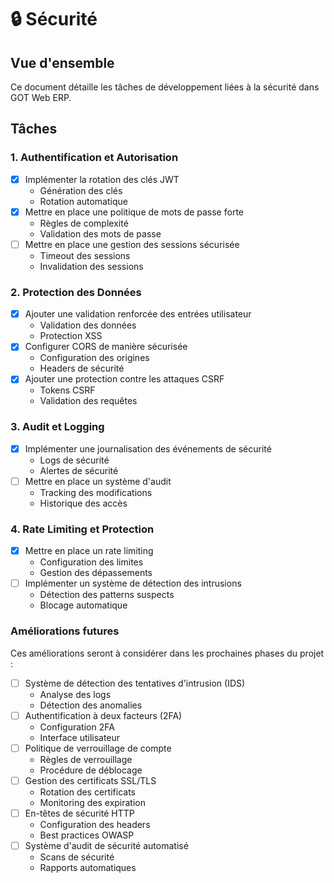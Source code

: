 # 🔒 Sécurité

## Vue d'ensemble
Ce document détaille les tâches de développement liées à la sécurité dans GOT Web ERP.

## Tâches

### 1. Authentification et Autorisation
- [x] Implémenter la rotation des clés JWT
  - Génération des clés
  - Rotation automatique
- [x] Mettre en place une politique de mots de passe forte
  - Règles de complexité
  - Validation des mots de passe
- [ ] Mettre en place une gestion des sessions sécurisée
  - Timeout des sessions
  - Invalidation des sessions

### 2. Protection des Données
- [x] Ajouter une validation renforcée des entrées utilisateur
  - Validation des données
  - Protection XSS
- [x] Configurer CORS de manière sécurisée
  - Configuration des origines
  - Headers de sécurité
- [x] Ajouter une protection contre les attaques CSRF
  - Tokens CSRF
  - Validation des requêtes

### 3. Audit et Logging
- [x] Implémenter une journalisation des événements de sécurité
  - Logs de sécurité
  - Alertes de sécurité
- [ ] Mettre en place un système d'audit
  - Tracking des modifications
  - Historique des accès

### 4. Rate Limiting et Protection
- [x] Mettre en place un rate limiting
  - Configuration des limites
  - Gestion des dépassements
- [ ] Implémenter un système de détection des intrusions
  - Détection des patterns suspects
  - Blocage automatique

### Améliorations futures
Ces améliorations seront à considérer dans les prochaines phases du projet :
- [ ] Système de détection des tentatives d'intrusion (IDS)
  - Analyse des logs
  - Détection des anomalies
- [ ] Authentification à deux facteurs (2FA)
  - Configuration 2FA
  - Interface utilisateur
- [ ] Politique de verrouillage de compte
  - Règles de verrouillage
  - Procédure de déblocage
- [ ] Gestion des certificats SSL/TLS
  - Rotation des certificats
  - Monitoring des expiration
- [ ] En-têtes de sécurité HTTP
  - Configuration des headers
  - Best practices OWASP
- [ ] Système d'audit de sécurité automatisé
  - Scans de sécurité
  - Rapports automatiques
